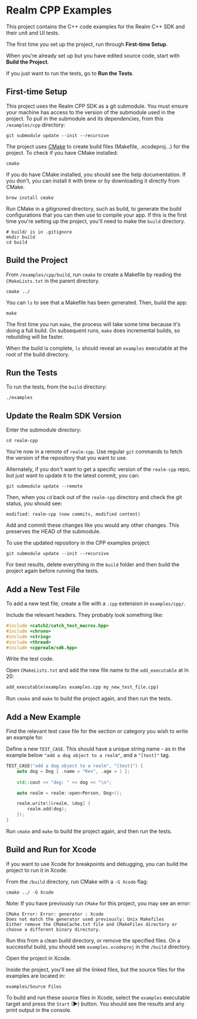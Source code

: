 # Realm CPP Examples

This project contains the C++ code examples for the Realm C++ SDK and 
their unit and UI tests.

The first time you set up the project, run through **First-time Setup**. 

When you're already set up but you have edited source code, start with 
**Build the Project**.

If you just want to run the tests, go to **Run the Tests**.

## First-time Setup

This project uses the Realm CPP SDK as a git submodule. You must ensure 
your machine has access to the version of the submodule used in the project. 
To pull in the submodule and its dependencies, from this `/examples/cpp`
directory:

```shell
git submodule update --init --recursive
```

The project uses [CMake](https://cmake.org/) to create build files (Makefile, .xcodeproj...) for the 
project. To check if you have CMake installed:

```shell
cmake
```

If you do have CMake installed, you should see the help documentation. If 
you don't, you can install it with brew or by downloading it directly from CMake.

```shell
brew install cmake
```

Run CMake in a gitignored directory, such as build, to generate the build 
configurations that you can then use to compile your app. If this is the
first time you're setting up the project, you'll need to make the `build` 
directory.

```shell
# build/ is in .gitignore
mkdir build
cd build
```

## Build the Project

From `/examples/cpp/build`, run `cmake` to create a Makefile by reading the 
`CMakeLists.txt` in the parent directory.

```shell
cmake ../
```

You can `ls` to see that a Makefile has been generated. Then, build the app:

```shell
make
```

The first time you run `make`, the process will take some time because it's
doing a full build. On subsequent runs, `make` does incremental builds, so
rebuilding will be faster.

When the build is complete, `ls` should reveal an `examples` executable
at the root of the build directory.

## Run the Tests

To run the tests, from the `build` directory:

```shell
./examples
```

## Update the Realm SDK Version

Enter the submodule directory:

```shell
cd realm-cpp
```

You're now in a remote of `realm-cpp`. Use regular `git` commands to fetch
the version of the repository that you want to use. 

Alternately, if you don't want to get a specific version of the `realm-cpp` 
repo, but just want to update it to the latest commit, you can:

```shell
git submodule update --remote
```

Then, when you `cd` back out of the `realm-cpp` directory and check the 
git status, you should see:

```shell
modified: realm-cpp (new commits, modified content)
```

Add and commit these changes like you would any other changes. This preserves
the HEAD of the submodule.

To use the updated repository in the CPP examples project:

```shell
git submodule update --init --recursive
```

For best results, delete everything in the `build` folder and then build
the project again before running the tests.

## Add a New Test File

To add a new test file, create a file with a `.cpp` extension in `examples/cpp/`.

Include the relevant headers. They probably look something like:

```cpp
#include <catch2/catch_test_macros.hpp>
#include <chrono>
#include <string>
#include <thread>
#include <cpprealm/sdk.hpp>
```

Write the test code.

Open `CMakeLists.txt` and add the new file name to the `add_executable` at ln 20:

```txt
add_executable(examples examples.cpp my_new_test_file.cpp)
```

Run `cmake` and `make` to build the project again, and then run the tests.

## Add a New Example

Find the relevant test case file for the section or category you wish to write
an example for.

Define a new `TEST_CASE`. This should have a unique string name - as in the 
example below `"add a dog object to a realm"`, and a `"[test]"` tag.

```cpp
TEST_CASE("add a dog object to a realm", "[test]") {
    auto dog = Dog { .name = "Rex", .age = 1 };
    
    std::cout << "dog: " << dog << "\n";

    auto realm = realm::open<Person, Dog>();

    realm.write([&realm, &dog] {
        realm.add(dog);
    });
}
```

Run `cmake` and `make` to build the project again, and then run the tests.

## Build and Run for Xcode

If you want to use Xcode for breakpoints and debugging, you can build 
the project to run it in Xcode. 

From the `/build` directory, run CMake with a `-G Xcode` flag:

```shell
cmake ../ -G Xcode
```

Note: If you have previously run `CMake` for this project, you may see an
error:

```shell
CMake Error: Error: generator : Xcode
Does not match the generator used previously: Unix Makefiles
Either remove the CMakeCache.txt file and CMakeFiles directory or choose a different binary directory.
```

Run this from a clean build directory, or remove the specified files. On a 
successful build, you should see `examples.xcodeproj` in the `/build` directory.

Open the project in Xcode.

Inside the project, you'll see all the linked files, but the source files 
for the examples are located in:

`examples/Source Files`

To build and run these source files in Xcode, select the `examples` executable
target and press the `Start` (▶) button. You should see the results and any
print output in the console.
